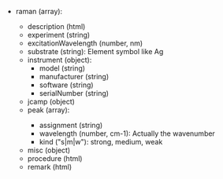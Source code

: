 - raman (array<object>):
  - description (html)
  - experiment (string)
  - excitationWavelength (number, nm)
  - substrate (string): Element symbol like Ag 
  - instrument (object):
    - model (string)
    - manufacturer (string)
    - software (string)
    - serialNumber (string)
  - jcamp (object)
  - peak (array<object>):
    - assignment (string)
    - wavelength (number, cm-1): Actually the wavenumber
    - kind ("s|m|w"): strong, medium, weak
  - misc (object)
  - procedure (html)
  - remark (html)
